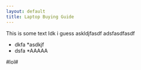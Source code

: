 ```yaml
---
layout: default
title: Laptop Buying Guide
---
```

This is some text
Idk i guess
askldjfasdf
adsfasdfasdf


* dkfa
*asdkjf 
* dsfa
*AAAAA

#lol#
